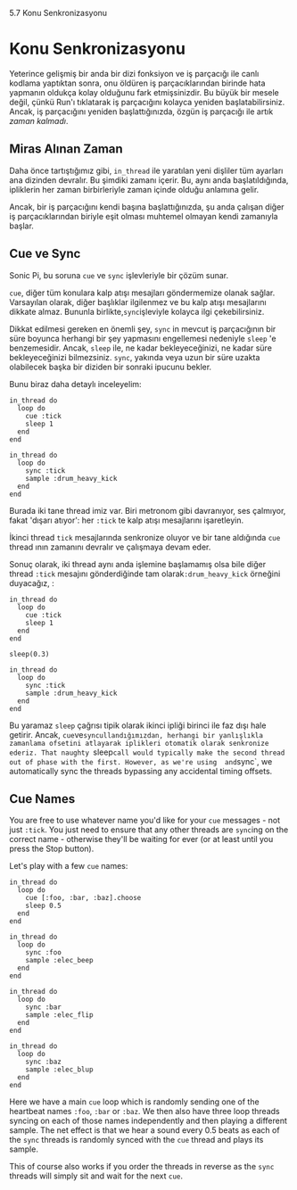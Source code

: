 5.7 Konu Senkronizasyonu

# Konu Senkronizasyonu

Yeterince gelişmiş bir anda bir dizi fonksiyon ve iş parçacığı ile canlı kodlama yaptıktan sonra, onu öldüren iş parçacıklarından birinde hata yapmanın oldukça kolay olduğunu fark etmişsinizdir. Bu büyük bir mesele değil, çünkü Run'ı tıklatarak iş parçacığını kolayca yeniden başlatabilirsiniz. Ancak, iş parçacığını yeniden başlattığınızda, özgün iş parçacığı ile artık *zaman kalmadı*.


## Miras Alınan Zaman

Daha önce tartıştığımız gibi, `in_thread` ile yaratılan yeni dişliler tüm ayarları ana dizinden devralır. Bu şimdiki zamanı içerir. Bu, aynı anda başlatıldığında, ipliklerin her zaman birbirleriyle zaman içinde olduğu anlamına gelir.

Ancak, bir iş parçacığını kendi başına başlattığınızda, şu anda çalışan diğer iş parçacıklarından biriyle eşit olması muhtemel olmayan kendi zamanıyla başlar.

## Cue ve Sync

Sonic Pi, bu soruna `cue` ve `sync` işlevleriyle bir çözüm sunar.

`cue`, diğer tüm konulara kalp atışı mesajları göndermemize olanak sağlar. Varsayılan olarak, diğer başlıklar ilgilenmez ve bu kalp atışı mesajlarını dikkate almaz. Bununla birlikte,`sync`işleviyle kolayca ilgi çekebilirsiniz.

Dikkat edilmesi gereken en önemli şey, `sync` in mevcut iş parçacığının bir süre boyunca herhangi bir şey yapmasını engellemesi nedeniyle `sleep` 'e benzemesidir. Ancak, `sleep` ile, ne kadar bekleyeceğinizi, ne kadar süre bekleyeceğinizi bilmezsiniz.
`sync`, yakında veya uzun bir süre uzakta olabilecek başka bir diziden bir sonraki ipucunu bekler.

Bunu biraz daha detaylı inceleyelim:

```
in_thread do
  loop do
    cue :tick
    sleep 1
  end
end

in_thread do
  loop do
    sync :tick
    sample :drum_heavy_kick
  end
end
```

Burada iki tane thread imiz var. Biri metronom gibi davranıyor, ses çalmıyor, fakat 'dışarı atıyor': her `:tick` te kalp atışı mesajlarını işaretleyin.

İkinci thread `tick` mesajlarında senkronize oluyor ve bir tane aldığında `cue` thread ının zamanını devralır ve çalışmaya devam eder.

Sonuç olarak, iki thread aynı anda işlemine başlamamış olsa bile diğer thread `:tick` mesajını gönderdiğinde tam olarak`:drum_heavy_kick` örneğini duyacağız, :

```
in_thread do
  loop do
    cue :tick
    sleep 1
  end
end

sleep(0.3)

in_thread do
  loop do
    sync :tick
    sample :drum_heavy_kick
  end
end
```

Bu yaramaz `sleep` çağrısı tipik olarak ikinci ipliği birinci ile faz dışı hale getirir. Ancak, `cue`ve`syncullandığımızdan, herhangi bir yanlışlıkla zamanlama ofsetini atlayarak iplikleri otomatik olarak senkronize ederiz.
That naughty `sleep` call would typically make the second thread out of phase with the first. However, as we're using  and `sync`, we automatically sync the threads bypassing any accidental timing offsets.

## Cue Names  

You are free to use whatever name you'd like for your `cue` messages - not just `:tick`. You just need to ensure that any other threads are `sync`ing on the correct name - otherwise they'll be waiting for ever (or at least until you press the Stop button).

Let's play with a few `cue` names:

```
in_thread do
  loop do 
    cue [:foo, :bar, :baz].choose
    sleep 0.5
  end
end

in_thread do
  loop do 
    sync :foo 
    sample :elec_beep
  end
end

in_thread do
  loop do
    sync :bar
    sample :elec_flip
  end
end

in_thread do
  loop do
    sync :baz
    sample :elec_blup
  end
end
```

Here we have a main `cue` loop which is randomly sending one of the heartbeat names `:foo`, `:bar` or `:baz`. We then also have three loop threads syncing on each of those names independently and then playing a different sample. The net effect is that we hear a sound every 0.5 beats as each of the `sync` threads is randomly synced with the `cue` thread and plays its sample.

This of course also works if you order the threads in reverse as the `sync` threads will simply sit and wait for the next `cue`.
